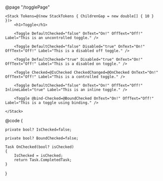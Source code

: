 ﻿@page "/togglePage"


    <Stack Tokens=@(new StackTokens { ChildrenGap = new double[] { 10 } })>
        <h1>Toggle</h1>

        <Toggle DefaultChecked="false" OnText="On!" OffText="Off!" Label="This is an uncontrolled toggle." />

        <Toggle DefaultChecked="false" Disabled="true" OnText="On!" OffText="Off!" Label="This is a disabled off toggle." />

        <Toggle DefaultChecked="true" Disabled="true" OnText="On!" OffText="Off!" Label="This is a disabled on toggle." />

        <Toggle Checked=@IsChecked CheckedChanged=@OnChecked OnText="On!" OffText="Off!" Label="This is a controlled toggle." />

        <Toggle DefaultChecked="false" OnText="On!" OffText="Off!" InlineLabel="true" Label="This is an inline toggle." />

        <Toggle @bind-Checked=@BoundChecked OnText="On!" OffText="Off!" Label="This is a toggle using binding." />

    </Stack>

@code {

    private bool? IsChecked=false;

    private bool? BoundChecked=false;

    Task OnChecked(bool? isChecked)
    {
        IsChecked = isChecked;
        return Task.CompletedTask;
    }

}
